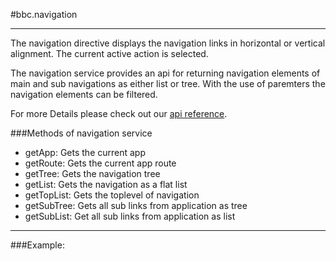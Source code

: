 #bbc.navigation

- - -

The navigation directive displays the navigation links in horizontal or vertical alignment. The current active action is selected.

The navigation service provides an api for returning navigation elements of main and sub navigations as either list or tree. With the use of paremters the navigation elements can be filtered.

For more Details please check out our <a href="/doc#/api/bbc.navigation.directive:bbcNavigation" target="_self">api reference</a>.

###Methods of navigation service

 * getApp: Gets the current app
 * getRoute: Gets the current app route
 * getTree: Gets the navigation tree
 * getList: Gets the navigation as a flat list
 * getTopList: Gets the toplevel of navigation
 * getSubTree: Gets all sub links from application as tree
 * getSubList: Get all sub links from application as list

- - -

###Example: